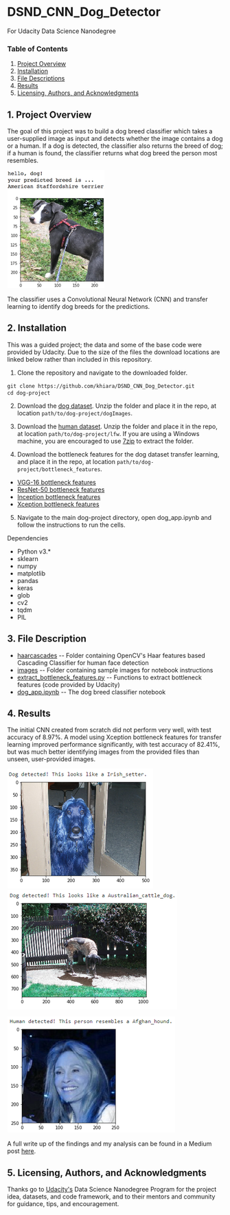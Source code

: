 # DSND_CNN_Dog_Detector
For Udacity Data Science Nanodegree

[//]: # (Image References)

[image1]: ./images/sample_dog_output.png "Sample Output"
[image2]: ./images/success_dog.PNG "Correct id"
[image3]: ./images/fail_dog.PNG "Incorrect id"
[image4]: ./images/Afghan_Faye.PNG "Human"


### Table of Contents
  1. [Project Overview](#1--project-overview)
  2. [Installation](#2--installation)
  3. [File Descriptions](#3--file-descriptions)
  4. [Results](#4--results)
  5. [Licensing, Authors, and Acknowledgments](#5--licensing-authors-and-acknowledgments)

## 1. Project Overview
The goal of this project was to build a dog breed classifier which takes a user-supplied image as input and detects whether the image contains a dog or a human. If a dog is detected, the classifier also returns the breed of dog; if a human is found, the classifier returns what dog breed the person most resembles.

![Sample Output][image1]

The classifier uses a Convolutional Neural Network (CNN) and transfer learning to identify dog breeds for the predictions. 

## 2. Installation
This was a guided project; the data and some of the base code were provided by Udacity. Due to the size of the files the download locations are linked below rather than included in this repository. 

1. Clone the repository and navigate to the downloaded folder.
```	
git clone https://github.com/khiara/DSND_CNN_Dog_Detector.git
cd dog-project
```

2. Download the [dog dataset](https://s3-us-west-1.amazonaws.com/udacity-aind/dog-project/dogImages.zip).  Unzip the folder and place it in the repo, at location `path/to/dog-project/dogImages`. 

3. Download the [human dataset](https://s3-us-west-1.amazonaws.com/udacity-aind/dog-project/lfw.zip).  Unzip the folder and place it in the repo, at location `path/to/dog-project/lfw`.  If you are using a Windows machine, you are encouraged to use [7zip](http://www.7-zip.org/) to extract the folder. 

4. Download the bottleneck features for the dog dataset transfer learning, and place it in the repo, at location `path/to/dog-project/bottleneck_features`.
* [VGG-16 bottleneck features](https://s3-us-west-1.amazonaws.com/udacity-aind/dog-project/DogVGG16Data.npz)  
* [ResNet-50 bottleneck features](https://s3-us-west-1.amazonaws.com/udacity-aind/dog-project/DogResnet50Data.npz)
* [Inception bottleneck features](https://s3-us-west-1.amazonaws.com/udacity-aind/dog-project/DogInceptionV3Data.npz)
* [Xception bottleneck features](https://s3-us-west-1.amazonaws.com/udacity-aind/dog-project/DogXceptionData.npz)

5. Navigate to the main dog-project directory, open dog_app.ipynb and follow the instructions to run the cells.

Dependencies
* Python v3.*
* sklearn
* numpy
* matplotlib
* pandas
* keras
* glob
* cv2
* tqdm
* PIL


## 3. File Description

* [haarcascades](https://github.com/khiara/DSND_CNN_Dog_Detector/tree/main/haarcascades) -- Folder containing OpenCV's Haar features based Cascading Classifier for human face detection
* [images](https://github.com/khiara/DSND_CNN_Dog_Detector/tree/main/images) -- Folder containing sample images for notebook instructions
* [extract_bottleneck_features.py](https://github.com/khiara/DSND_CNN_Dog_Detector/blob/main/extract_bottleneck_features.py) -- Functions to extract bottleneck features (code provided by Udacity)
* [dog_app.ipynb](https://github.com/khiara/DSND_CNN_Dog_Detector/blob/main/dog_app.ipynb) -- The dog breed classifier notebook


## 4. Results
The initial CNN created from scratch did not perform very well, with test accuracy of 8.97%. A model using Xception bottleneck features for transfer learning improved performance significantly, with test accuracy of 82.41%, but was much better identifying images from the provided files than unseen, user-provided images.

![Correct id][image2]                 ![Incorrect id][image3]  


![Human][image4]


A full write up of the findings and my analysis can be found in a Medium post [here](https://medium.com/@k.chinn/             ).

## 5. Licensing, Authors, and Acknowledgments
Thanks go to [Udacity's](https://Udacity.com) Data Science Nanodegree Program for the project idea, datasets, and code framework, and to their mentors and community for guidance, tips, and encouragement. 

